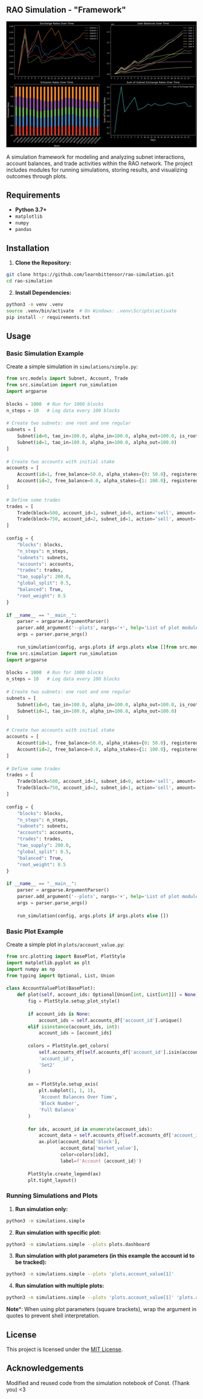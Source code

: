 ## RAO Simulation - "Framework"

![Thumbail of RAO Simulation](media/thumbnail.png)

A simulation framework for modeling and analyzing subnet interactions, account balances, and trade activities within the RAO network. The project includes modules for running simulations, storing results, and visualizing outcomes through plots.

## Requirements

- **Python 3.7+**
- `matplotlib`
- `numpy`
- `pandas`

## Installation

1. **Clone the Repository:**
```bash
git clone https://github.com/learnbittensor/rao-simulation.git
cd rao-simulation
```

2. **Install Dependencies:**
```bash
python3 -m venv .venv
source .venv/bin/activate  # On Windows: .venv\Scripts\activate
pip install -r requirements.txt
```

## Usage

### Basic Simulation Example

Create a simple simulation in `simulations/simple.py`:

```python
from src.models import Subnet, Account, Trade
from src.simulation import run_simulation
import argparse

blocks = 1000  # Run for 1000 blocks
n_steps = 10   # Log data every 100 blocks

# Create two subnets: one root and one regular
subnets = [
    Subnet(id=0, tao_in=100.0, alpha_in=100.0, alpha_out=100.0, is_root=True),
    Subnet(id=1, tao_in=100.0, alpha_in=100.0, alpha_out=100.0)
]

# Create two accounts with initial stake
accounts = [
    Account(id=1, free_balance=50.0, alpha_stakes={0: 50.0}, registered_subnets=[0, 1]),
    Account(id=2, free_balance=0.0, alpha_stakes={1: 100.0}, registered_subnets=[1])
]

# Define some trades
trades = [
    Trade(block=500, account_id=1, subnet_id=0, action='sell', amount='50%'),
    Trade(block=750, account_id=2, subnet_id=1, action='sell', amount='all')
]

config = {
    "blocks": blocks,
    "n_steps": n_steps,
    "subnets": subnets,
    "accounts": accounts,
    "trades": trades,
    "tao_supply": 200.0,
    "global_split": 0.5,
    "balanced": True,
    "root_weight": 0.5
}

if __name__ == "__main__":
    parser = argparse.ArgumentParser()
    parser.add_argument('--plots', nargs='+', help='List of plot modules to run')
    args = parser.parse_args()

    run_simulation(config, args.plots if args.plots else []from src.models import Subnet, Account, Trade
from src.simulation import run_simulation
import argparse

blocks = 1000  # Run for 1000 blocks
n_steps = 10   # Log data every 100 blocks

# Create two subnets: one root and one regular
subnets = [
    Subnet(id=0, tao_in=100.0, alpha_in=100.0, alpha_out=100.0, is_root=True),
    Subnet(id=1, tao_in=100.0, alpha_in=100.0, alpha_out=100.0)
]

# Create two accounts with initial stake
accounts = [
    Account(id=1, free_balance=50.0, alpha_stakes={0: 50.0}, registered_subnets=[0, 1]),
    Account(id=2, free_balance=0.0, alpha_stakes={1: 100.0}, registered_subnets=[1])
]

# Define some trades
trades = [
    Trade(block=500, account_id=1, subnet_id=0, action='sell', amount='50%'),
    Trade(block=750, account_id=2, subnet_id=1, action='sell', amount='all')
]

config = {
    "blocks": blocks,
    "n_steps": n_steps,
    "subnets": subnets,
    "accounts": accounts,
    "trades": trades,
    "tao_supply": 200.0,
    "global_split": 0.5,
    "balanced": True,
    "root_weight": 0.5
}

if __name__ == "__main__":
    parser = argparse.ArgumentParser()
    parser.add_argument('--plots', nargs='+', help='List of plot modules to run')
    args = parser.parse_args()

    run_simulation(config, args.plots if args.plots else [])
```

### Basic Plot Example

Create a simple plot in `plots/account_value.py`:

```python
from src.plotting import BasePlot, PlotStyle
import matplotlib.pyplot as plt
import numpy as np
from typing import Optional, List, Union

class AccountValuePlot(BasePlot):
    def plot(self, account_ids: Optional[Union[int, List[int]]] = None):
        fig = PlotStyle.setup_plot_style()
        
        if account_ids is None:
            account_ids = self.accounts_df['account_id'].unique()
        elif isinstance(account_ids, int):
            account_ids = [account_ids]
        
        colors = PlotStyle.get_colors(
            self.accounts_df[self.accounts_df['account_id'].isin(account_ids)],
            'account_id',
            'Set2'
        )
        
        ax = PlotStyle.setup_axis(
            plt.subplot(1, 1, 1),
            'Account Balances Over Time',
            'Block Number',
            'Full Balance'
        )
        
        for idx, account_id in enumerate(account_ids):
            account_data = self.accounts_df[self.accounts_df['account_id'] == account_id]
            ax.plot(account_data['block'], 
                    account_data['market_value'],
                    color=colors[idx],
                    label=f'Account {account_id}')
        
        PlotStyle.create_legend(ax)
        plt.tight_layout()
```

### Running Simulations and Plots

1. **Run simulation only:**
```bash
python3 -m simulations.simple
```

2. **Run simulation with specific plot:**
```bash
python3 -m simulations.simple --plots plots.dashboard
```

3. **Run simulation with plot parameters (in this example the account id to be
   tracked):**
```bash
python3 -m simulations.simple --plots 'plots.account_value[1]'
```

4. **Run simulation with multiple plots:**
```bash
python3 -m simulations.simple --plots 'plots.account_value[1]' 'plots.account_value[2]'
```
**Note***: When using plot parameters (square brackets), wrap the argument in quotes to prevent shell interpretation.

## License

This project is licensed under the [MIT License](LICENSE).

## Acknowledgements

Modified and reused code from the simulation notebook of Const. (Thank you) <3
